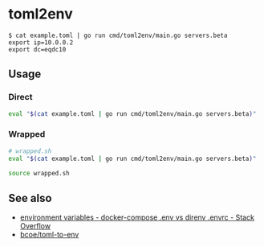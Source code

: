 # toml2env

```
$ cat example.toml | go run cmd/toml2env/main.go servers.beta
export ip=10.0.0.2
export dc=eqdc10
```

## Usage

### Direct

```bash
eval "$(cat example.toml | go run cmd/toml2env/main.go servers.beta)"
```

### Wrapped

```bash
# wrapped.sh
eval "$(cat example.toml | go run cmd/toml2env/main.go servers.beta)"
```

```bash
source wrapped.sh
```

## See also

- [environment variables - docker-compose .env vs direnv .envrc - Stack Overflow](https://stackoverflow.com/questions/47879565/docker-compose-env-vs-direnv-envrc)
- [bcoe/toml-to-env](https://github.com/bcoe/toml-to-env)

